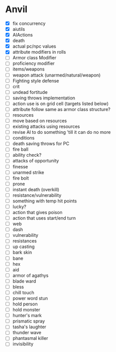 # Anvil

- [x] fix concurrency
- [x] aiutils
- [x] AIActions
- [x] death
- [x] actual pc/npc values
- [x] attribute modifiers in rolls
- [ ] Armor class Modifier
- [ ] proficiency modifier
- [ ] items/weapons
- [ ] weapon attack (unarmed/natural/weapon)
- [ ] Fighting style defense
- [ ] crit
- [ ] undead fortitude
- [ ] saving throws implementation
- [ ] action use is on grid cell (targets listed below)
- [ ] attribute follow same as armor class structure?
- [ ] resources
- [ ] move based on resources
- [ ] existing attacks using resources
- [ ] revise AI to do something 'till it can do no more
- [ ] conditions
- [ ] death saving throws for PC
- [ ] fire ball
- [ ] ability check?
- [ ] attacks of opportunity
- [ ] finesse
- [ ] unarmed strike
- [ ] fire bolt
- [ ] prone
- [ ] instant death (overkill)
- [ ] resistance/vulnerability
- [ ] something with temp hit points
- [ ] lucky?
- [ ] action that gives poison
- [ ] action that uses start/end turn
- [ ] web
- [ ] dash
- [ ] vulnerability
- [ ] resistances
- [ ] up casting
- [ ] bark skin
- [ ] bane
- [ ] hex
- [ ] aid
- [ ] armor of agathys
- [ ] blade ward
- [ ] bless
- [ ] chill touch
- [ ] power word stun
- [ ] hold person
- [ ] hold monster
- [ ] hunter's mark
- [ ] prismatic spray
- [ ] tasha's laughter
- [ ] thunder wave
- [ ] phantasmal killer
- [ ] invisibility
